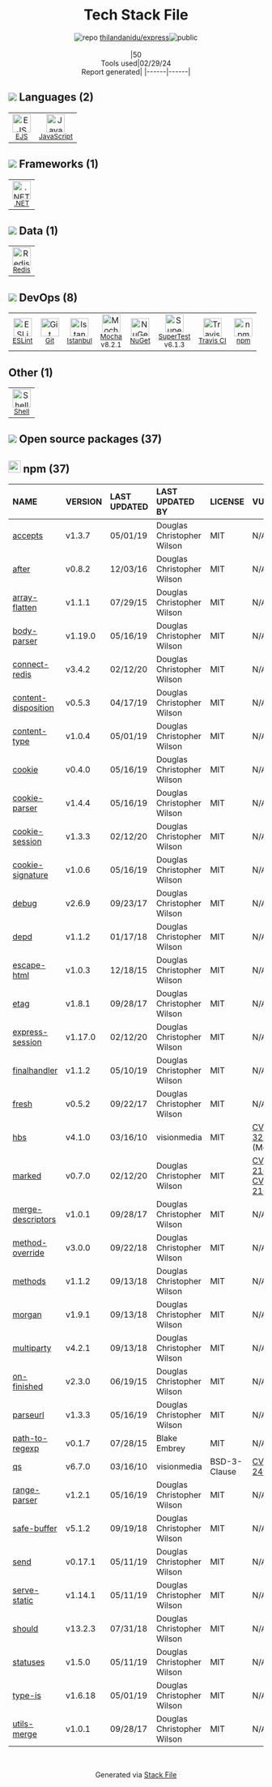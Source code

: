 <!--
&lt;--- Readme.md Snippet without images Start ---&gt;
## Tech Stack
thilandanidu/express is built on the following main stack:

- [EJS](https://ejs.co/) – Templating Languages & Extensions
- [JavaScript](https://developer.mozilla.org/en-US/docs/Web/JavaScript) – Languages
- [.NET](http://www.microsoft.com/net/) – Frameworks (Full Stack)
- [Redis](http://redis.io/) – In-Memory Databases
- [ESLint](http://eslint.org/) – Code Review
- [Istanbul](http://gotwarlost.github.io/istanbul/) – Code Coverage
- [Mocha](http://mochajs.org/) – Javascript Testing Framework
- [SuperTest](https://www.npmjs.com/package/supertest) – Javascript Testing Framework
- [Travis CI](http://travis-ci.com/) – Continuous Integration
- [Shell](https://en.wikipedia.org/wiki/Shell_script) – Shells

Full tech stack [here](/techstack.md)

&lt;--- Readme.md Snippet without images End ---&gt;

&lt;--- Readme.md Snippet with images Start ---&gt;
## Tech Stack
thilandanidu/express is built on the following main stack:

- <img width='25' height='25' src='https://img.stackshare.io/no-img-open-source.png' alt='EJS'/> [EJS](https://ejs.co/) – Templating Languages & Extensions
- <img width='25' height='25' src='https://img.stackshare.io/service/1209/javascript.jpeg' alt='JavaScript'/> [JavaScript](https://developer.mozilla.org/en-US/docs/Web/JavaScript) – Languages
- <img width='25' height='25' src='https://img.stackshare.io/service/1014/IoPy1dce_400x400.png' alt='.NET'/> [.NET](http://www.microsoft.com/net/) – Frameworks (Full Stack)
- <img width='25' height='25' src='https://img.stackshare.io/service/1031/default_cbce472cd134adc6688572f999e9122b9657d4ba.png' alt='Redis'/> [Redis](http://redis.io/) – In-Memory Databases
- <img width='25' height='25' src='https://img.stackshare.io/service/3337/Q4L7Jncy.jpg' alt='ESLint'/> [ESLint](http://eslint.org/) – Code Review
- <img width='25' height='25' src='https://img.stackshare.io/service/2105/default_78659c552327b8ff3592c2aa1694ea92c974a8d5.png' alt='Istanbul'/> [Istanbul](http://gotwarlost.github.io/istanbul/) – Code Coverage
- <img width='25' height='25' src='https://img.stackshare.io/service/832/mocha.png' alt='Mocha'/> [Mocha](http://mochajs.org/) – Javascript Testing Framework
- <img width='25' height='25' src='https://img.stackshare.io/no-img-open-source.png' alt='SuperTest'/> [SuperTest](https://www.npmjs.com/package/supertest) – Javascript Testing Framework
- <img width='25' height='25' src='https://img.stackshare.io/service/460/Lu6cGu0z_400x400.png' alt='Travis CI'/> [Travis CI](http://travis-ci.com/) – Continuous Integration
- <img width='25' height='25' src='https://img.stackshare.io/service/4631/default_c2062d40130562bdc836c13dbca02d318205a962.png' alt='Shell'/> [Shell](https://en.wikipedia.org/wiki/Shell_script) – Shells

Full tech stack [here](/techstack.md)

&lt;--- Readme.md Snippet with images End ---&gt;
-->
<div align="center">

# Tech Stack File
![](https://img.stackshare.io/repo.svg "repo") [thilandanidu/express](https://github.com/thilandanidu/express)![](https://img.stackshare.io/public_badge.svg "public")
<br/><br/>
|50<br/>Tools used|02/29/24 <br/>Report generated|
|------|------|
</div>

## <img src='https://img.stackshare.io/languages.svg'/> Languages (2)
<table><tr>
  <td align='center'>
  <img width='36' height='36' src='https://img.stackshare.io/no-img-open-source.png' alt='EJS'>
  <br>
  <sub><a href="https://ejs.co/">EJS</a></sub>
  <br>
  <sub></sub>
</td>

<td align='center'>
  <img width='36' height='36' src='https://img.stackshare.io/service/1209/javascript.jpeg' alt='JavaScript'>
  <br>
  <sub><a href="https://developer.mozilla.org/en-US/docs/Web/JavaScript">JavaScript</a></sub>
  <br>
  <sub></sub>
</td>

</tr>
</table>

## <img src='https://img.stackshare.io/frameworks.svg'/> Frameworks (1)
<table><tr>
  <td align='center'>
  <img width='36' height='36' src='https://img.stackshare.io/service/1014/IoPy1dce_400x400.png' alt='.NET'>
  <br>
  <sub><a href="http://www.microsoft.com/net/">.NET</a></sub>
  <br>
  <sub></sub>
</td>

</tr>
</table>

## <img src='https://img.stackshare.io/databases.svg'/> Data (1)
<table><tr>
  <td align='center'>
  <img width='36' height='36' src='https://img.stackshare.io/service/1031/default_cbce472cd134adc6688572f999e9122b9657d4ba.png' alt='Redis'>
  <br>
  <sub><a href="http://redis.io/">Redis</a></sub>
  <br>
  <sub></sub>
</td>

</tr>
</table>

## <img src='https://img.stackshare.io/devops.svg'/> DevOps (8)
<table><tr>
  <td align='center'>
  <img width='36' height='36' src='https://img.stackshare.io/service/3337/Q4L7Jncy.jpg' alt='ESLint'>
  <br>
  <sub><a href="http://eslint.org/">ESLint</a></sub>
  <br>
  <sub></sub>
</td>

<td align='center'>
  <img width='36' height='36' src='https://img.stackshare.io/service/1046/git.png' alt='Git'>
  <br>
  <sub><a href="http://git-scm.com/">Git</a></sub>
  <br>
  <sub></sub>
</td>

<td align='center'>
  <img width='36' height='36' src='https://img.stackshare.io/service/2105/default_78659c552327b8ff3592c2aa1694ea92c974a8d5.png' alt='Istanbul'>
  <br>
  <sub><a href="http://gotwarlost.github.io/istanbul/">Istanbul</a></sub>
  <br>
  <sub></sub>
</td>

<td align='center'>
  <img width='36' height='36' src='https://img.stackshare.io/service/832/mocha.png' alt='Mocha'>
  <br>
  <sub><a href="http://mochajs.org/">Mocha</a></sub>
  <br>
  <sub>v8.2.1</sub>
</td>

<td align='center'>
  <img width='36' height='36' src='https://img.stackshare.io/service/2637/6I3oEOP4_400x400.jpg' alt='NuGet'>
  <br>
  <sub><a href="https://www.nuget.org/">NuGet</a></sub>
  <br>
  <sub></sub>
</td>

<td align='center'>
  <img width='36' height='36' src='https://img.stackshare.io/no-img-open-source.png' alt='SuperTest'>
  <br>
  <sub><a href="https://www.npmjs.com/package/supertest">SuperTest</a></sub>
  <br>
  <sub>v6.1.3</sub>
</td>

<td align='center'>
  <img width='36' height='36' src='https://img.stackshare.io/service/460/Lu6cGu0z_400x400.png' alt='Travis CI'>
  <br>
  <sub><a href="http://travis-ci.com/">Travis CI</a></sub>
  <br>
  <sub></sub>
</td>

<td align='center'>
  <img width='36' height='36' src='https://img.stackshare.io/service/1120/lejvzrnlpb308aftn31u.png' alt='npm'>
  <br>
  <sub><a href="https://www.npmjs.com/">npm</a></sub>
  <br>
  <sub></sub>
</td>

</tr>
</table>

## Other (1)
<table><tr>
  <td align='center'>
  <img width='36' height='36' src='https://img.stackshare.io/service/4631/default_c2062d40130562bdc836c13dbca02d318205a962.png' alt='Shell'>
  <br>
  <sub><a href="https://en.wikipedia.org/wiki/Shell_script">Shell</a></sub>
  <br>
  <sub></sub>
</td>

</tr>
</table>


## <img src='https://img.stackshare.io/group.svg' /> Open source packages (37)</h2>

## <img width='24' height='24' src='https://img.stackshare.io/service/1120/lejvzrnlpb308aftn31u.png'/> npm (37)

|NAME|VERSION|LAST UPDATED|LAST UPDATED BY|LICENSE|VULNERABILITIES|
|:------|:------|:------|:------|:------|:------|
|[accepts](https://www.npmjs.com/accepts)|v1.3.7|05/01/19|Douglas Christopher Wilson |MIT|N/A|
|[after](https://www.npmjs.com/after)|v0.8.2|12/03/16|Douglas Christopher Wilson |MIT|N/A|
|[array-flatten](https://www.npmjs.com/array-flatten)|v1.1.1|07/29/15|Douglas Christopher Wilson |MIT|N/A|
|[body-parser](https://www.npmjs.com/body-parser)|v1.19.0|05/16/19|Douglas Christopher Wilson |MIT|N/A|
|[connect-redis](https://www.npmjs.com/connect-redis)|v3.4.2|02/12/20|Douglas Christopher Wilson |MIT|N/A|
|[content-disposition](https://www.npmjs.com/content-disposition)|v0.5.3|04/17/19|Douglas Christopher Wilson |MIT|N/A|
|[content-type](https://www.npmjs.com/content-type)|v1.0.4|05/01/19|Douglas Christopher Wilson |MIT|N/A|
|[cookie](https://www.npmjs.com/cookie)|v0.4.0|05/16/19|Douglas Christopher Wilson |MIT|N/A|
|[cookie-parser](https://www.npmjs.com/cookie-parser)|v1.4.4|05/16/19|Douglas Christopher Wilson |MIT|N/A|
|[cookie-session](https://www.npmjs.com/cookie-session)|v1.3.3|02/12/20|Douglas Christopher Wilson |MIT|N/A|
|[cookie-signature](https://www.npmjs.com/cookie-signature)|v1.0.6|05/16/19|Douglas Christopher Wilson |MIT|N/A|
|[debug](https://www.npmjs.com/debug)|v2.6.9|09/23/17|Douglas Christopher Wilson |MIT|N/A|
|[depd](https://www.npmjs.com/depd)|v1.1.2|01/17/18|Douglas Christopher Wilson |MIT|N/A|
|[escape-html](https://www.npmjs.com/escape-html)|v1.0.3|12/18/15|Douglas Christopher Wilson |MIT|N/A|
|[etag](https://www.npmjs.com/etag)|v1.8.1|09/28/17|Douglas Christopher Wilson |MIT|N/A|
|[express-session](https://www.npmjs.com/express-session)|v1.17.0|02/12/20|Douglas Christopher Wilson |MIT|N/A|
|[finalhandler](https://www.npmjs.com/finalhandler)|v1.1.2|05/10/19|Douglas Christopher Wilson |MIT|N/A|
|[fresh](https://www.npmjs.com/fresh)|v0.5.2|09/22/17|Douglas Christopher Wilson |MIT|N/A|
|[hbs](https://www.npmjs.com/hbs)|v4.1.0|03/16/10|visionmedia |MIT|[CVE-2021-32822](https://github.com/advisories/GHSA-7f5c-rpf4-86p8) (Moderate)|
|[marked](https://www.npmjs.com/marked)|v0.7.0|02/12/20|Douglas Christopher Wilson |MIT|[CVE-2022-21681](https://github.com/advisories/GHSA-5v2h-r2cx-5xgj) (High)<br/>[CVE-2022-21680](https://github.com/advisories/GHSA-rrrm-qjm4-v8hf) (High)|
|[merge-descriptors](https://www.npmjs.com/merge-descriptors)|v1.0.1|09/28/17|Douglas Christopher Wilson |MIT|N/A|
|[method-override](https://www.npmjs.com/method-override)|v3.0.0|09/22/18|Douglas Christopher Wilson |MIT|N/A|
|[methods](https://www.npmjs.com/methods)|v1.1.2|09/13/18|Douglas Christopher Wilson |MIT|N/A|
|[morgan](https://www.npmjs.com/morgan)|v1.9.1|09/13/18|Douglas Christopher Wilson |MIT|N/A|
|[multiparty](https://www.npmjs.com/multiparty)|v4.2.1|09/13/18|Douglas Christopher Wilson |MIT|N/A|
|[on-finished](https://www.npmjs.com/on-finished)|v2.3.0|06/19/15|Douglas Christopher Wilson |MIT|N/A|
|[parseurl](https://www.npmjs.com/parseurl)|v1.3.3|05/16/19|Douglas Christopher Wilson |MIT|N/A|
|[path-to-regexp](https://www.npmjs.com/path-to-regexp)|v0.1.7|07/28/15|Blake Embrey |MIT|N/A|
|[qs](https://www.npmjs.com/qs)|v6.7.0|03/16/10|visionmedia |BSD-3-Clause|[CVE-2022-24999](https://github.com/advisories/GHSA-hrpp-h998-j3pp) (High)|
|[range-parser](https://www.npmjs.com/range-parser)|v1.2.1|05/16/19|Douglas Christopher Wilson |MIT|N/A|
|[safe-buffer](https://www.npmjs.com/safe-buffer)|v5.1.2|09/19/18|Douglas Christopher Wilson |MIT|N/A|
|[send](https://www.npmjs.com/send)|v0.17.1|05/11/19|Douglas Christopher Wilson |MIT|N/A|
|[serve-static](https://www.npmjs.com/serve-static)|v1.14.1|05/11/19|Douglas Christopher Wilson |MIT|N/A|
|[should](https://www.npmjs.com/should)|v13.2.3|07/31/18|Douglas Christopher Wilson |MIT|N/A|
|[statuses](https://www.npmjs.com/statuses)|v1.5.0|05/11/19|Douglas Christopher Wilson |MIT|N/A|
|[type-is](https://www.npmjs.com/type-is)|v1.6.18|05/01/19|Douglas Christopher Wilson |MIT|N/A|
|[utils-merge](https://www.npmjs.com/utils-merge)|v1.0.1|09/28/17|Douglas Christopher Wilson |MIT|N/A|

<br/>
<div align='center'>

Generated via [Stack File](https://github.com/marketplace/stack-file)
